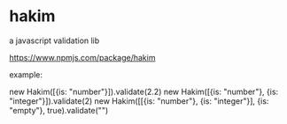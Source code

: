 # hakim
a javascript validation lib

https://www.npmjs.com/package/hakim

example:

new Hakim([{is: "number"}]).validate(2.2)
new Hakim([{is: "number"}, {is: "integer"}]).validate(2)
new Hakim([[{is: "number"}, {is: "integer"}], {is: "empty"}, true).validate("")
